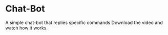 # Chat-Bot

A simple chat-bot that replies specific commands
Download the video and watch how it works.
